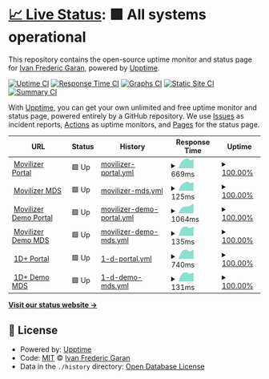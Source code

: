 # [📈 Live Status](https://demo.upptime.js.org): <!--live status--> **🟩 All systems operational**

This repository contains the open-source uptime monitor and status page for [Ivan Frederic Garan](https://demo.upptime.js.org), powered by [Upptime](https://github.com/upptime/upptime).

[![Uptime CI](https://github.com/wilyfreddie/upptime/workflows/Uptime%20CI/badge.svg)](https://github.com/wilyfreddie/upptime/actions?query=workflow%3A%22Uptime+CI%22)
[![Response Time CI](https://github.com/wilyfreddie/upptime/workflows/Response%20Time%20CI/badge.svg)](https://github.com/wilyfreddie/upptime/actions?query=workflow%3A%22Response+Time+CI%22)
[![Graphs CI](https://github.com/wilyfreddie/upptime/workflows/Graphs%20CI/badge.svg)](https://github.com/wilyfreddie/upptime/actions?query=workflow%3A%22Graphs+CI%22)
[![Static Site CI](https://github.com/wilyfreddie/upptime/workflows/Static%20Site%20CI/badge.svg)](https://github.com/wilyfreddie/upptime/actions?query=workflow%3A%22Static+Site+CI%22)
[![Summary CI](https://github.com/wilyfreddie/upptime/workflows/Summary%20CI/badge.svg)](https://github.com/wilyfreddie/upptime/actions?query=workflow%3A%22Summary+CI%22)

With [Upptime](https://upptime.js.org), you can get your own unlimited and free uptime monitor and status page, powered entirely by a GitHub repository. We use [Issues](https://github.com/wilyfreddie/upptime/issues) as incident reports, [Actions](https://github.com/wilyfreddie/upptime/actions) as uptime monitors, and [Pages](https://demo.upptime.js.org) for the status page.

<!--start: status pages-->
<!-- This summary is generated by Upptime (https://github.com/upptime/upptime) -->
<!-- Do not edit this manually, your changes will be overwritten -->
<!-- prettier-ignore -->
| URL | Status | History | Response Time | Uptime |
| --- | ------ | ------- | ------------- | ------ |
| <img alt="" src="https://favicons.githubusercontent.com/movilizer.com" height="13"> [Movilizer Portal](https://movilizer.com/Portal) | 🟩 Up | [movilizer-portal.yml](https://github.com/wilyfreddie/upptime/commits/HEAD/history/movilizer-portal.yml) | <details><summary><img alt="Response time graph" src="./graphs/movilizer-portal/response-time-week.png" height="20"> 669ms</summary><br><a href="https://wilyfreddie.github.io/upptime/history/movilizer-portal"><img alt="Response time 669" src="https://img.shields.io/endpoint?url=https%3A%2F%2Fraw.githubusercontent.com%2Fwilyfreddie%2Fupptime%2FHEAD%2Fapi%2Fmovilizer-portal%2Fresponse-time.json"></a><br><a href="https://wilyfreddie.github.io/upptime/history/movilizer-portal"><img alt="24-hour response time 669" src="https://img.shields.io/endpoint?url=https%3A%2F%2Fraw.githubusercontent.com%2Fwilyfreddie%2Fupptime%2FHEAD%2Fapi%2Fmovilizer-portal%2Fresponse-time-day.json"></a><br><a href="https://wilyfreddie.github.io/upptime/history/movilizer-portal"><img alt="7-day response time 669" src="https://img.shields.io/endpoint?url=https%3A%2F%2Fraw.githubusercontent.com%2Fwilyfreddie%2Fupptime%2FHEAD%2Fapi%2Fmovilizer-portal%2Fresponse-time-week.json"></a><br><a href="https://wilyfreddie.github.io/upptime/history/movilizer-portal"><img alt="30-day response time 669" src="https://img.shields.io/endpoint?url=https%3A%2F%2Fraw.githubusercontent.com%2Fwilyfreddie%2Fupptime%2FHEAD%2Fapi%2Fmovilizer-portal%2Fresponse-time-month.json"></a><br><a href="https://wilyfreddie.github.io/upptime/history/movilizer-portal"><img alt="1-year response time 669" src="https://img.shields.io/endpoint?url=https%3A%2F%2Fraw.githubusercontent.com%2Fwilyfreddie%2Fupptime%2FHEAD%2Fapi%2Fmovilizer-portal%2Fresponse-time-year.json"></a></details> | <details><summary><a href="https://wilyfreddie.github.io/upptime/history/movilizer-portal">100.00%</a></summary><a href="https://wilyfreddie.github.io/upptime/history/movilizer-portal"><img alt="All-time uptime 100.00%" src="https://img.shields.io/endpoint?url=https%3A%2F%2Fraw.githubusercontent.com%2Fwilyfreddie%2Fupptime%2FHEAD%2Fapi%2Fmovilizer-portal%2Fuptime.json"></a><br><a href="https://wilyfreddie.github.io/upptime/history/movilizer-portal"><img alt="24-hour uptime 100.00%" src="https://img.shields.io/endpoint?url=https%3A%2F%2Fraw.githubusercontent.com%2Fwilyfreddie%2Fupptime%2FHEAD%2Fapi%2Fmovilizer-portal%2Fuptime-day.json"></a><br><a href="https://wilyfreddie.github.io/upptime/history/movilizer-portal"><img alt="7-day uptime 100.00%" src="https://img.shields.io/endpoint?url=https%3A%2F%2Fraw.githubusercontent.com%2Fwilyfreddie%2Fupptime%2FHEAD%2Fapi%2Fmovilizer-portal%2Fuptime-week.json"></a><br><a href="https://wilyfreddie.github.io/upptime/history/movilizer-portal"><img alt="30-day uptime 100.00%" src="https://img.shields.io/endpoint?url=https%3A%2F%2Fraw.githubusercontent.com%2Fwilyfreddie%2Fupptime%2FHEAD%2Fapi%2Fmovilizer-portal%2Fuptime-month.json"></a><br><a href="https://wilyfreddie.github.io/upptime/history/movilizer-portal"><img alt="1-year uptime 100.00%" src="https://img.shields.io/endpoint?url=https%3A%2F%2Fraw.githubusercontent.com%2Fwilyfreddie%2Fupptime%2FHEAD%2Fapi%2Fmovilizer-portal%2Fuptime-year.json"></a></details>
| <img alt="" src="https://favicons.githubusercontent.com/movilizer.com" height="13"> [Movilizer MDS](https://movilizer.com/mds) | 🟩 Up | [movilizer-mds.yml](https://github.com/wilyfreddie/upptime/commits/HEAD/history/movilizer-mds.yml) | <details><summary><img alt="Response time graph" src="./graphs/movilizer-mds/response-time-week.png" height="20"> 125ms</summary><br><a href="https://wilyfreddie.github.io/upptime/history/movilizer-mds"><img alt="Response time 125" src="https://img.shields.io/endpoint?url=https%3A%2F%2Fraw.githubusercontent.com%2Fwilyfreddie%2Fupptime%2FHEAD%2Fapi%2Fmovilizer-mds%2Fresponse-time.json"></a><br><a href="https://wilyfreddie.github.io/upptime/history/movilizer-mds"><img alt="24-hour response time 125" src="https://img.shields.io/endpoint?url=https%3A%2F%2Fraw.githubusercontent.com%2Fwilyfreddie%2Fupptime%2FHEAD%2Fapi%2Fmovilizer-mds%2Fresponse-time-day.json"></a><br><a href="https://wilyfreddie.github.io/upptime/history/movilizer-mds"><img alt="7-day response time 125" src="https://img.shields.io/endpoint?url=https%3A%2F%2Fraw.githubusercontent.com%2Fwilyfreddie%2Fupptime%2FHEAD%2Fapi%2Fmovilizer-mds%2Fresponse-time-week.json"></a><br><a href="https://wilyfreddie.github.io/upptime/history/movilizer-mds"><img alt="30-day response time 125" src="https://img.shields.io/endpoint?url=https%3A%2F%2Fraw.githubusercontent.com%2Fwilyfreddie%2Fupptime%2FHEAD%2Fapi%2Fmovilizer-mds%2Fresponse-time-month.json"></a><br><a href="https://wilyfreddie.github.io/upptime/history/movilizer-mds"><img alt="1-year response time 125" src="https://img.shields.io/endpoint?url=https%3A%2F%2Fraw.githubusercontent.com%2Fwilyfreddie%2Fupptime%2FHEAD%2Fapi%2Fmovilizer-mds%2Fresponse-time-year.json"></a></details> | <details><summary><a href="https://wilyfreddie.github.io/upptime/history/movilizer-mds">100.00%</a></summary><a href="https://wilyfreddie.github.io/upptime/history/movilizer-mds"><img alt="All-time uptime 100.00%" src="https://img.shields.io/endpoint?url=https%3A%2F%2Fraw.githubusercontent.com%2Fwilyfreddie%2Fupptime%2FHEAD%2Fapi%2Fmovilizer-mds%2Fuptime.json"></a><br><a href="https://wilyfreddie.github.io/upptime/history/movilizer-mds"><img alt="24-hour uptime 100.00%" src="https://img.shields.io/endpoint?url=https%3A%2F%2Fraw.githubusercontent.com%2Fwilyfreddie%2Fupptime%2FHEAD%2Fapi%2Fmovilizer-mds%2Fuptime-day.json"></a><br><a href="https://wilyfreddie.github.io/upptime/history/movilizer-mds"><img alt="7-day uptime 100.00%" src="https://img.shields.io/endpoint?url=https%3A%2F%2Fraw.githubusercontent.com%2Fwilyfreddie%2Fupptime%2FHEAD%2Fapi%2Fmovilizer-mds%2Fuptime-week.json"></a><br><a href="https://wilyfreddie.github.io/upptime/history/movilizer-mds"><img alt="30-day uptime 100.00%" src="https://img.shields.io/endpoint?url=https%3A%2F%2Fraw.githubusercontent.com%2Fwilyfreddie%2Fupptime%2FHEAD%2Fapi%2Fmovilizer-mds%2Fuptime-month.json"></a><br><a href="https://wilyfreddie.github.io/upptime/history/movilizer-mds"><img alt="1-year uptime 100.00%" src="https://img.shields.io/endpoint?url=https%3A%2F%2Fraw.githubusercontent.com%2Fwilyfreddie%2Fupptime%2FHEAD%2Fapi%2Fmovilizer-mds%2Fuptime-year.json"></a></details>
| <img alt="" src="https://favicons.githubusercontent.com/demo.movilizer.com" height="13"> [Movilizer Demo Portal](https://demo.movilizer.com/Portal) | 🟩 Up | [movilizer-demo-portal.yml](https://github.com/wilyfreddie/upptime/commits/HEAD/history/movilizer-demo-portal.yml) | <details><summary><img alt="Response time graph" src="./graphs/movilizer-demo-portal/response-time-week.png" height="20"> 1064ms</summary><br><a href="https://wilyfreddie.github.io/upptime/history/movilizer-demo-portal"><img alt="Response time 1064" src="https://img.shields.io/endpoint?url=https%3A%2F%2Fraw.githubusercontent.com%2Fwilyfreddie%2Fupptime%2FHEAD%2Fapi%2Fmovilizer-demo-portal%2Fresponse-time.json"></a><br><a href="https://wilyfreddie.github.io/upptime/history/movilizer-demo-portal"><img alt="24-hour response time 1064" src="https://img.shields.io/endpoint?url=https%3A%2F%2Fraw.githubusercontent.com%2Fwilyfreddie%2Fupptime%2FHEAD%2Fapi%2Fmovilizer-demo-portal%2Fresponse-time-day.json"></a><br><a href="https://wilyfreddie.github.io/upptime/history/movilizer-demo-portal"><img alt="7-day response time 1064" src="https://img.shields.io/endpoint?url=https%3A%2F%2Fraw.githubusercontent.com%2Fwilyfreddie%2Fupptime%2FHEAD%2Fapi%2Fmovilizer-demo-portal%2Fresponse-time-week.json"></a><br><a href="https://wilyfreddie.github.io/upptime/history/movilizer-demo-portal"><img alt="30-day response time 1064" src="https://img.shields.io/endpoint?url=https%3A%2F%2Fraw.githubusercontent.com%2Fwilyfreddie%2Fupptime%2FHEAD%2Fapi%2Fmovilizer-demo-portal%2Fresponse-time-month.json"></a><br><a href="https://wilyfreddie.github.io/upptime/history/movilizer-demo-portal"><img alt="1-year response time 1064" src="https://img.shields.io/endpoint?url=https%3A%2F%2Fraw.githubusercontent.com%2Fwilyfreddie%2Fupptime%2FHEAD%2Fapi%2Fmovilizer-demo-portal%2Fresponse-time-year.json"></a></details> | <details><summary><a href="https://wilyfreddie.github.io/upptime/history/movilizer-demo-portal">100.00%</a></summary><a href="https://wilyfreddie.github.io/upptime/history/movilizer-demo-portal"><img alt="All-time uptime 100.00%" src="https://img.shields.io/endpoint?url=https%3A%2F%2Fraw.githubusercontent.com%2Fwilyfreddie%2Fupptime%2FHEAD%2Fapi%2Fmovilizer-demo-portal%2Fuptime.json"></a><br><a href="https://wilyfreddie.github.io/upptime/history/movilizer-demo-portal"><img alt="24-hour uptime 100.00%" src="https://img.shields.io/endpoint?url=https%3A%2F%2Fraw.githubusercontent.com%2Fwilyfreddie%2Fupptime%2FHEAD%2Fapi%2Fmovilizer-demo-portal%2Fuptime-day.json"></a><br><a href="https://wilyfreddie.github.io/upptime/history/movilizer-demo-portal"><img alt="7-day uptime 100.00%" src="https://img.shields.io/endpoint?url=https%3A%2F%2Fraw.githubusercontent.com%2Fwilyfreddie%2Fupptime%2FHEAD%2Fapi%2Fmovilizer-demo-portal%2Fuptime-week.json"></a><br><a href="https://wilyfreddie.github.io/upptime/history/movilizer-demo-portal"><img alt="30-day uptime 100.00%" src="https://img.shields.io/endpoint?url=https%3A%2F%2Fraw.githubusercontent.com%2Fwilyfreddie%2Fupptime%2FHEAD%2Fapi%2Fmovilizer-demo-portal%2Fuptime-month.json"></a><br><a href="https://wilyfreddie.github.io/upptime/history/movilizer-demo-portal"><img alt="1-year uptime 100.00%" src="https://img.shields.io/endpoint?url=https%3A%2F%2Fraw.githubusercontent.com%2Fwilyfreddie%2Fupptime%2FHEAD%2Fapi%2Fmovilizer-demo-portal%2Fuptime-year.json"></a></details>
| <img alt="" src="https://favicons.githubusercontent.com/demo.movilizer.com" height="13"> [Movilizer Demo MDS](https://demo.movilizer.com/mds) | 🟩 Up | [movilizer-demo-mds.yml](https://github.com/wilyfreddie/upptime/commits/HEAD/history/movilizer-demo-mds.yml) | <details><summary><img alt="Response time graph" src="./graphs/movilizer-demo-mds/response-time-week.png" height="20"> 135ms</summary><br><a href="https://wilyfreddie.github.io/upptime/history/movilizer-demo-mds"><img alt="Response time 135" src="https://img.shields.io/endpoint?url=https%3A%2F%2Fraw.githubusercontent.com%2Fwilyfreddie%2Fupptime%2FHEAD%2Fapi%2Fmovilizer-demo-mds%2Fresponse-time.json"></a><br><a href="https://wilyfreddie.github.io/upptime/history/movilizer-demo-mds"><img alt="24-hour response time 135" src="https://img.shields.io/endpoint?url=https%3A%2F%2Fraw.githubusercontent.com%2Fwilyfreddie%2Fupptime%2FHEAD%2Fapi%2Fmovilizer-demo-mds%2Fresponse-time-day.json"></a><br><a href="https://wilyfreddie.github.io/upptime/history/movilizer-demo-mds"><img alt="7-day response time 135" src="https://img.shields.io/endpoint?url=https%3A%2F%2Fraw.githubusercontent.com%2Fwilyfreddie%2Fupptime%2FHEAD%2Fapi%2Fmovilizer-demo-mds%2Fresponse-time-week.json"></a><br><a href="https://wilyfreddie.github.io/upptime/history/movilizer-demo-mds"><img alt="30-day response time 135" src="https://img.shields.io/endpoint?url=https%3A%2F%2Fraw.githubusercontent.com%2Fwilyfreddie%2Fupptime%2FHEAD%2Fapi%2Fmovilizer-demo-mds%2Fresponse-time-month.json"></a><br><a href="https://wilyfreddie.github.io/upptime/history/movilizer-demo-mds"><img alt="1-year response time 135" src="https://img.shields.io/endpoint?url=https%3A%2F%2Fraw.githubusercontent.com%2Fwilyfreddie%2Fupptime%2FHEAD%2Fapi%2Fmovilizer-demo-mds%2Fresponse-time-year.json"></a></details> | <details><summary><a href="https://wilyfreddie.github.io/upptime/history/movilizer-demo-mds">100.00%</a></summary><a href="https://wilyfreddie.github.io/upptime/history/movilizer-demo-mds"><img alt="All-time uptime 100.00%" src="https://img.shields.io/endpoint?url=https%3A%2F%2Fraw.githubusercontent.com%2Fwilyfreddie%2Fupptime%2FHEAD%2Fapi%2Fmovilizer-demo-mds%2Fuptime.json"></a><br><a href="https://wilyfreddie.github.io/upptime/history/movilizer-demo-mds"><img alt="24-hour uptime 100.00%" src="https://img.shields.io/endpoint?url=https%3A%2F%2Fraw.githubusercontent.com%2Fwilyfreddie%2Fupptime%2FHEAD%2Fapi%2Fmovilizer-demo-mds%2Fuptime-day.json"></a><br><a href="https://wilyfreddie.github.io/upptime/history/movilizer-demo-mds"><img alt="7-day uptime 100.00%" src="https://img.shields.io/endpoint?url=https%3A%2F%2Fraw.githubusercontent.com%2Fwilyfreddie%2Fupptime%2FHEAD%2Fapi%2Fmovilizer-demo-mds%2Fuptime-week.json"></a><br><a href="https://wilyfreddie.github.io/upptime/history/movilizer-demo-mds"><img alt="30-day uptime 100.00%" src="https://img.shields.io/endpoint?url=https%3A%2F%2Fraw.githubusercontent.com%2Fwilyfreddie%2Fupptime%2FHEAD%2Fapi%2Fmovilizer-demo-mds%2Fuptime-month.json"></a><br><a href="https://wilyfreddie.github.io/upptime/history/movilizer-demo-mds"><img alt="1-year uptime 100.00%" src="https://img.shields.io/endpoint?url=https%3A%2F%2Fraw.githubusercontent.com%2Fwilyfreddie%2Fupptime%2FHEAD%2Fapi%2Fmovilizer-demo-mds%2Fuptime-year.json"></a></details>
| <img alt="" src="https://favicons.githubusercontent.com/one-identity-plus.com" height="13"> [1D+ Portal](https://one-identity-plus.com/Portal) | 🟩 Up | [1-d-portal.yml](https://github.com/wilyfreddie/upptime/commits/HEAD/history/1-d-portal.yml) | <details><summary><img alt="Response time graph" src="./graphs/1-d-portal/response-time-week.png" height="20"> 740ms</summary><br><a href="https://wilyfreddie.github.io/upptime/history/1-d-portal"><img alt="Response time 740" src="https://img.shields.io/endpoint?url=https%3A%2F%2Fraw.githubusercontent.com%2Fwilyfreddie%2Fupptime%2FHEAD%2Fapi%2F1-d-portal%2Fresponse-time.json"></a><br><a href="https://wilyfreddie.github.io/upptime/history/1-d-portal"><img alt="24-hour response time 740" src="https://img.shields.io/endpoint?url=https%3A%2F%2Fraw.githubusercontent.com%2Fwilyfreddie%2Fupptime%2FHEAD%2Fapi%2F1-d-portal%2Fresponse-time-day.json"></a><br><a href="https://wilyfreddie.github.io/upptime/history/1-d-portal"><img alt="7-day response time 740" src="https://img.shields.io/endpoint?url=https%3A%2F%2Fraw.githubusercontent.com%2Fwilyfreddie%2Fupptime%2FHEAD%2Fapi%2F1-d-portal%2Fresponse-time-week.json"></a><br><a href="https://wilyfreddie.github.io/upptime/history/1-d-portal"><img alt="30-day response time 740" src="https://img.shields.io/endpoint?url=https%3A%2F%2Fraw.githubusercontent.com%2Fwilyfreddie%2Fupptime%2FHEAD%2Fapi%2F1-d-portal%2Fresponse-time-month.json"></a><br><a href="https://wilyfreddie.github.io/upptime/history/1-d-portal"><img alt="1-year response time 740" src="https://img.shields.io/endpoint?url=https%3A%2F%2Fraw.githubusercontent.com%2Fwilyfreddie%2Fupptime%2FHEAD%2Fapi%2F1-d-portal%2Fresponse-time-year.json"></a></details> | <details><summary><a href="https://wilyfreddie.github.io/upptime/history/1-d-portal">100.00%</a></summary><a href="https://wilyfreddie.github.io/upptime/history/1-d-portal"><img alt="All-time uptime 100.00%" src="https://img.shields.io/endpoint?url=https%3A%2F%2Fraw.githubusercontent.com%2Fwilyfreddie%2Fupptime%2FHEAD%2Fapi%2F1-d-portal%2Fuptime.json"></a><br><a href="https://wilyfreddie.github.io/upptime/history/1-d-portal"><img alt="24-hour uptime 100.00%" src="https://img.shields.io/endpoint?url=https%3A%2F%2Fraw.githubusercontent.com%2Fwilyfreddie%2Fupptime%2FHEAD%2Fapi%2F1-d-portal%2Fuptime-day.json"></a><br><a href="https://wilyfreddie.github.io/upptime/history/1-d-portal"><img alt="7-day uptime 100.00%" src="https://img.shields.io/endpoint?url=https%3A%2F%2Fraw.githubusercontent.com%2Fwilyfreddie%2Fupptime%2FHEAD%2Fapi%2F1-d-portal%2Fuptime-week.json"></a><br><a href="https://wilyfreddie.github.io/upptime/history/1-d-portal"><img alt="30-day uptime 100.00%" src="https://img.shields.io/endpoint?url=https%3A%2F%2Fraw.githubusercontent.com%2Fwilyfreddie%2Fupptime%2FHEAD%2Fapi%2F1-d-portal%2Fuptime-month.json"></a><br><a href="https://wilyfreddie.github.io/upptime/history/1-d-portal"><img alt="1-year uptime 100.00%" src="https://img.shields.io/endpoint?url=https%3A%2F%2Fraw.githubusercontent.com%2Fwilyfreddie%2Fupptime%2FHEAD%2Fapi%2F1-d-portal%2Fuptime-year.json"></a></details>
| <img alt="" src="https://favicons.githubusercontent.com/one-identity-plus.com" height="13"> [1D+ Demo MDS](https://one-identity-plus.com/mds) | 🟩 Up | [1-d-demo-mds.yml](https://github.com/wilyfreddie/upptime/commits/HEAD/history/1-d-demo-mds.yml) | <details><summary><img alt="Response time graph" src="./graphs/1-d-demo-mds/response-time-week.png" height="20"> 131ms</summary><br><a href="https://wilyfreddie.github.io/upptime/history/1-d-demo-mds"><img alt="Response time 131" src="https://img.shields.io/endpoint?url=https%3A%2F%2Fraw.githubusercontent.com%2Fwilyfreddie%2Fupptime%2FHEAD%2Fapi%2F1-d-demo-mds%2Fresponse-time.json"></a><br><a href="https://wilyfreddie.github.io/upptime/history/1-d-demo-mds"><img alt="24-hour response time 131" src="https://img.shields.io/endpoint?url=https%3A%2F%2Fraw.githubusercontent.com%2Fwilyfreddie%2Fupptime%2FHEAD%2Fapi%2F1-d-demo-mds%2Fresponse-time-day.json"></a><br><a href="https://wilyfreddie.github.io/upptime/history/1-d-demo-mds"><img alt="7-day response time 131" src="https://img.shields.io/endpoint?url=https%3A%2F%2Fraw.githubusercontent.com%2Fwilyfreddie%2Fupptime%2FHEAD%2Fapi%2F1-d-demo-mds%2Fresponse-time-week.json"></a><br><a href="https://wilyfreddie.github.io/upptime/history/1-d-demo-mds"><img alt="30-day response time 131" src="https://img.shields.io/endpoint?url=https%3A%2F%2Fraw.githubusercontent.com%2Fwilyfreddie%2Fupptime%2FHEAD%2Fapi%2F1-d-demo-mds%2Fresponse-time-month.json"></a><br><a href="https://wilyfreddie.github.io/upptime/history/1-d-demo-mds"><img alt="1-year response time 131" src="https://img.shields.io/endpoint?url=https%3A%2F%2Fraw.githubusercontent.com%2Fwilyfreddie%2Fupptime%2FHEAD%2Fapi%2F1-d-demo-mds%2Fresponse-time-year.json"></a></details> | <details><summary><a href="https://wilyfreddie.github.io/upptime/history/1-d-demo-mds">100.00%</a></summary><a href="https://wilyfreddie.github.io/upptime/history/1-d-demo-mds"><img alt="All-time uptime 100.00%" src="https://img.shields.io/endpoint?url=https%3A%2F%2Fraw.githubusercontent.com%2Fwilyfreddie%2Fupptime%2FHEAD%2Fapi%2F1-d-demo-mds%2Fuptime.json"></a><br><a href="https://wilyfreddie.github.io/upptime/history/1-d-demo-mds"><img alt="24-hour uptime 100.00%" src="https://img.shields.io/endpoint?url=https%3A%2F%2Fraw.githubusercontent.com%2Fwilyfreddie%2Fupptime%2FHEAD%2Fapi%2F1-d-demo-mds%2Fuptime-day.json"></a><br><a href="https://wilyfreddie.github.io/upptime/history/1-d-demo-mds"><img alt="7-day uptime 100.00%" src="https://img.shields.io/endpoint?url=https%3A%2F%2Fraw.githubusercontent.com%2Fwilyfreddie%2Fupptime%2FHEAD%2Fapi%2F1-d-demo-mds%2Fuptime-week.json"></a><br><a href="https://wilyfreddie.github.io/upptime/history/1-d-demo-mds"><img alt="30-day uptime 100.00%" src="https://img.shields.io/endpoint?url=https%3A%2F%2Fraw.githubusercontent.com%2Fwilyfreddie%2Fupptime%2FHEAD%2Fapi%2F1-d-demo-mds%2Fuptime-month.json"></a><br><a href="https://wilyfreddie.github.io/upptime/history/1-d-demo-mds"><img alt="1-year uptime 100.00%" src="https://img.shields.io/endpoint?url=https%3A%2F%2Fraw.githubusercontent.com%2Fwilyfreddie%2Fupptime%2FHEAD%2Fapi%2F1-d-demo-mds%2Fuptime-year.json"></a></details>

<!--end: status pages-->

[**Visit our status website →**](https://demo.upptime.js.org)

## 📄 License

- Powered by: [Upptime](https://github.com/upptime/upptime)
- Code: [MIT](./LICENSE) © [Ivan Frederic Garan](https://demo.upptime.js.org)
- Data in the `./history` directory: [Open Database License](https://opendatacommons.org/licenses/odbl/1-0/)

